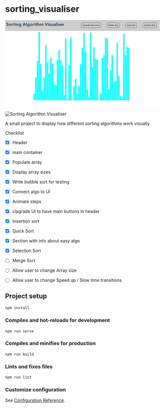 # sorting_visualiser

![Sorting Algorithm Visualiser](app-image.png)

![Sorting Algorithm Visualiser](app-gif.gif)

A small project to display how different sorting algorithms work visually. 


Checklist 
- [x] Header
- [x] main container
- [x] Populate array
- [x] Display array sizes
- [x] Write bubble sort for testing
- [x] Connect algo to UI
- [x] Animate steps 
- [x] Upgrade UI to have main buttons in header
- [x] Insertion sort 
- [x] Quick Sort
- [x] Section with info about easy algo
- [x] Selection Sort
- [ ] Merge Sort
- [ ] Allow user to change Array size 
- [ ] Allow user to change Speed up / Slow time transitions


## Project setup
```
npm install
```

### Compiles and hot-reloads for development
```
npm run serve
```

### Compiles and minifies for production
```
npm run build
```

### Lints and fixes files
```
npm run lint
```

### Customize configuration
See [Configuration Reference](https://cli.vuejs.org/config/).
